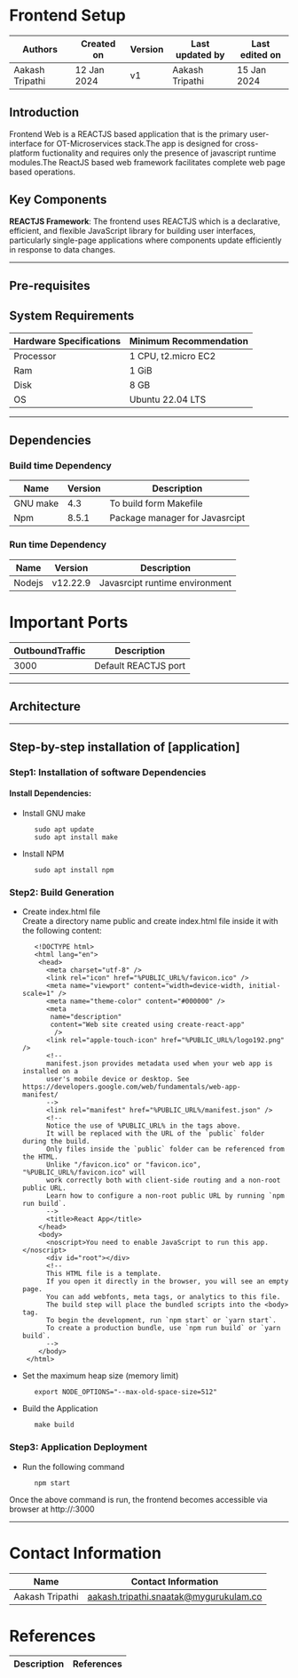 
# Frontend Setup 

|   Authors        |  Created on   |  Version   | Last updated by | Last edited on |
| -----------------| --------------| -----------|---------------- | -------------- |
| Aakash Tripathi | 12 Jan 2024   |     v1     | Aakash Tripathi | 15 Jan 2024    |

## Introduction
Frontend Web is a REACTJS based application that is the primary user-interface for OT-Microservices stack.The app is designed for cross-platform fuctionality and requires only the presence of javascript runtime modules.The ReactJS based web framework facilitates complete web page based operations.

## Key Components
**REACTJS Framework**: The frontend uses REACTJS which is a declarative, efficient, and flexible JavaScript library for building user interfaces, particularly single-page applications where components update efficiently in response to data changes.
***
## Pre-requisites

## System Requirements
| Hardware Specifications | Minimum Recommendation |
| ----------------------- | ---------------------- |
| Processor | 1 CPU, t2.micro EC2 | 
| Ram | 1 GiB |
| Disk | 8 GB |
| OS | Ubuntu 22.04 LTS |
***
## Dependencies
### Build time Dependency
| Name | Version | Description |
| ---- | ------- | ----------- |
| GNU make | 4.3 | To build form Makefile |
| Npm | 8.5.1 | Package manager for Javasrcipt |

### Run time Dependency
| Name | Version | Description |
| ---- | ------- | ----------- |
| Nodejs | v12.22.9 | Javasrcipt runtime environment |

# Important Ports
| OutboundTraffic	 | Description |
| ---------------- | ----------- |
| 3000 | Default REACTJS port |

***
## Architecture

***
## Step-by-step installation of [application]
### Step1: Installation of software Dependencies
#### Install Dependencies:
* Install GNU make
    ```shell
       sudo apt update 
       sudo apt install make
    ```
* Install NPM
    ```shell
       sudo apt install npm
    ```
### Step2: Build Generation
* Create index.html file    
  Create a directory name public and create index.html file inside it with the following content:  
    ```shell
       <!DOCTYPE html>
       <html lang="en">
        <head>
          <meta charset="utf-8" />
          <link rel="icon" href="%PUBLIC_URL%/favicon.ico" />
          <meta name="viewport" content="width=device-width, initial-scale=1" />
          <meta name="theme-color" content="#000000" />
          <meta
           name="description"
           content="Web site created using create-react-app"
            />
          <link rel="apple-touch-icon" href="%PUBLIC_URL%/logo192.png" />
          <!--
          manifest.json provides metadata used when your web app is installed on a
          user's mobile device or desktop. See https://developers.google.com/web/fundamentals/web-app-    manifest/
          -->
          <link rel="manifest" href="%PUBLIC_URL%/manifest.json" />
          <!--
          Notice the use of %PUBLIC_URL% in the tags above.
          It will be replaced with the URL of the `public` folder during the build.
          Only files inside the `public` folder can be referenced from the HTML.
          Unlike "/favicon.ico" or "favicon.ico", "%PUBLIC_URL%/favicon.ico" will
          work correctly both with client-side routing and a non-root public URL.
          Learn how to configure a non-root public URL by running `npm run build`.
          -->
          <title>React App</title>
        </head>
        <body>
          <noscript>You need to enable JavaScript to run this app.</noscript>
          <div id="root"></div>
          <!--
          This HTML file is a template.
          If you open it directly in the browser, you will see an empty page.
          You can add webfonts, meta tags, or analytics to this file.
          The build step will place the bundled scripts into the <body> tag.
          To begin the development, run `npm start` or `yarn start`.
          To create a production bundle, use `npm run build` or `yarn build`.
          -->
        </body>
     </html>
    ```
*  Set the maximum heap size (memory limit)
    ```shell
       export NODE_OPTIONS="--max-old-space-size=512"
    ```
* Build the Application 
    ```shell
       make build
    ```
### Step3: Application Deployment
* Run the following command
    ```shell
       npm start
    ```
Once the above command is run, the frontend becomes accessible via browser at http://<host-ip>:3000
***


# Contact Information

| Name                 | Contact Information                                                                                     
|---------------------------------|------------------------------------------------------------|
| Aakash Tripathi                 |  aakash.tripathi.snaatak@mygurukulam.co

# References

|     Description                  | References  
| ---------------------------------| ------------------------------------------------------------------- |
